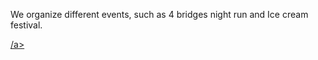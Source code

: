 We organize different events, such as 4 bridges night run and Ice cream festival.

<a href="https://www.tekstirihmostov.si/?lang=en">/a>
